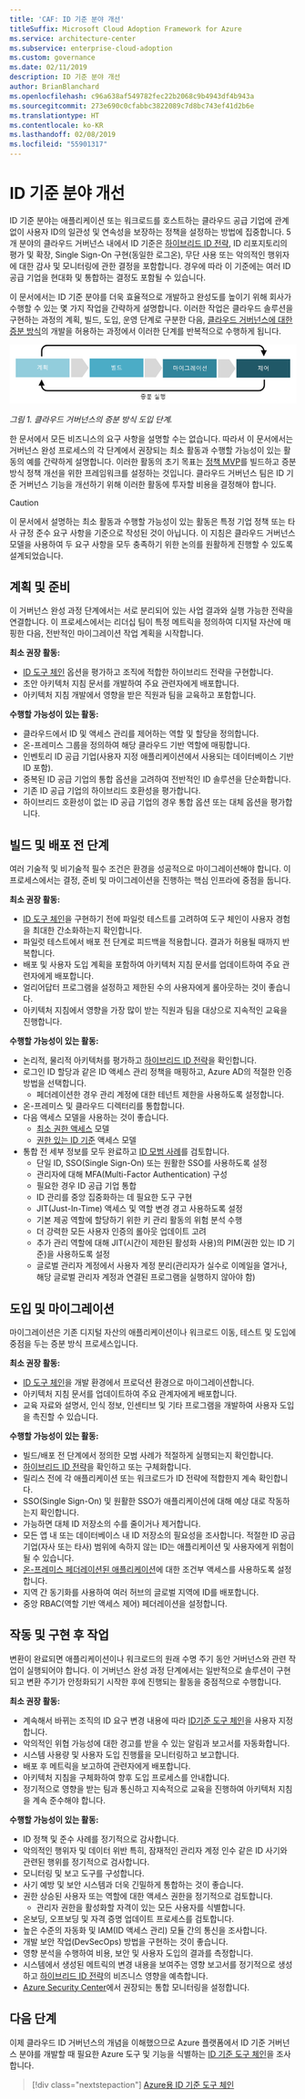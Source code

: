 ```yaml
---
title: 'CAF: ID 기준 분야 개선'
titleSuffix: Microsoft Cloud Adoption Framework for Azure
ms.service: architecture-center
ms.subservice: enterprise-cloud-adoption
ms.custom: governance
ms.date: 02/11/2019
description: ID 기준 분야 개선
author: BrianBlanchard
ms.openlocfilehash: c96a638af549782fec22b2068c9b4943df4b943a
ms.sourcegitcommit: 273e690c0cfabbc3822089c7d8bc743ef41d2b6e
ms.translationtype: HT
ms.contentlocale: ko-KR
ms.lasthandoff: 02/08/2019
ms.locfileid: "55901317"
---
```

# <a name="identity-baseline-discipline-improvement"></a>ID 기준 분야 개선

ID 기준 분야는 애플리케이션 또는 워크로드를 호스트하는 클라우드 공급 기업에 관계 없이 사용자 ID의 일관성 및 연속성을 보장하는 정책을 설정하는 방법에 집중합니다. 5개 분야의 클라우드 거버넌스 내에서 ID 기준은 [하이브리드 ID 전략](../../decision-guides/identity/overview.md), ID 리포지토리의 평가 및 확장, Single Sign-On 구현(동일한 로그온), 무단 사용 또는 악의적인 행위자에 대한 감사 및 모니터링에 관한 결정을 포함합니다. 경우에 따라 이 기준에는 여러 ID 공급 기업을 현대화 및 통합하는 결정도 포함될 수 있습니다.

이 문서에서는 ID 기준 분야를 더욱 효율적으로 개발하고 완성도를 높이기 위해 회사가 수행할 수 있는 몇 가지 작업을 간략하게 설명합니다. 이러한 작업은 클라우드 솔루션을 구현하는 과정의 계획, 빌드, 도입, 운영 단계로 구분한 다음, [클라우드 거버넌스에 대한 증분 방식](../journeys/overview.md#an-incremental-approach-to-cloud-governance)의 개발을 허용하는 과정에서 이러한 단계를 반복적으로 수행하게 됩니다.

![도입의 4단계](../../_images/adoption-phases.png)

*그림 1. 클라우드 거버넌스의 증분 방식 도입 단계.*

한 문서에서 모든 비즈니스의 요구 사항을 설명할 수는 없습니다. 따라서 이 문서에서는 거버넌스 완성 프로세스의 각 단계에서 권장되는 최소 활동과 수행할 가능성이 있는 활동의 예를 간략하게 설명합니다. 이러한 활동의 초기 목표는 [정책 MVP](../journeys/overview.md#an-incremental-approach-to-cloud-governance)를 빌드하고 증분 방식 정책 개선을 위한 프레임워크를 설정하는 것입니다. 클라우드 거버넌스 팀은 ID 기준 거버넌스 기능을 개선하기 위해 이러한 활동에 투자할 비용을 결정해야 합니다.

> [!CAUTION]
> 이 문서에서 설명하는 최소 활동과 수행할 가능성이 있는 활동은 특정 기업 정책 또는 타사 규정 준수 요구 사항을 기준으로 작성된 것이 아닙니다. 이 지침은 클라우드 거버넌스 모델을 사용하여 두 요구 사항을 모두 충족하기 위한 논의를 원활하게 진행할 수 있도록 설계되었습니다.

## <a name="planning-and-readiness"></a>계획 및 준비

이 거버넌스 완성 과정 단계에서는 서로 분리되어 있는 사업 결과와 실행 가능한 전략을 연결합니다. 이 프로세스에서는 리더십 팀이 특정 메트릭을 정의하여 디지털 자산에 매핑한 다음, 전반적인 마이그레이션 작업 계획을 시작합니다.

**최소 권장 활동:**

* [ID 도구 체인](toolchain.md) 옵션을 평가하고 조직에 적합한 하이브리드 전략을 구현합니다.
* 초안 아키텍처 지침 문서를 개발하여 주요 관련자에게 배포합니다.
* 아키텍처 지침 개발에서 영향을 받은 직원과 팀을 교육하고 포함합니다.

**수행할 가능성이 있는 활동:**

* 클라우드에서 ID 및 액세스 관리를 제어하는 역할 및 할당을 정의합니다.
* 온-프레미스 그룹을 정의하여 해당 클라우드 기반 역할에 매핑합니다.
* 인벤토리 ID 공급 기업(사용자 지정 애플리케이션에서 사용되는 데이터베이스 기반 ID 포함).
* 중복된 ID 공급 기업의 통합 옵션을 고려하여 전반적인 ID 솔루션을 단순화합니다.
* 기존 ID 공급 기업의 하이브리드 호환성을 평가합니다.
* 하이브리드 호환성이 없는 ID 공급 기업의 경우 통합 옵션 또는 대체 옵션을 평가합니다.

## <a name="build-and-pre-deployment"></a>빌드 및 배포 전 단계

여러 기술적 및 비기술적 필수 조건은 환경을 성공적으로 마이그레이션해야 합니다. 이 프로세스에서는 결정, 준비 및 마이그레이션을 진행하는 핵심 인프라에 중점을 둡니다.

**최소 권장 활동:**

* [ID 도구 체인](toolchain.md)을 구현하기 전에 파일럿 테스트를 고려하여 도구 체인이 사용자 경험을 최대한 간소화하는지 확인합니다.
* 파일럿 테스트에서 배포 전 단계로 피드백을 적용합니다. 결과가 허용될 때까지 반복합니다.
* 배포 및 사용자 도입 계획을 포함하여 아키텍처 지침 문서를 업데이트하여 주요 관련자에게 배포합니다.
* 얼리어답터 프로그램을 설정하고 제한된 수의 사용자에게 롤아웃하는 것이 좋습니다.
* 아키텍처 지침에서 영향을 가장 많이 받는 직원과 팀을 대상으로 지속적인 교육을 진행합니다.

**수행할 가능성이 있는 활동:**

* 논리적, 물리적 아키텍처를 평가하고 [하이브리드 ID 전략](../../decision-guides/identity/overview.md)을 확인합니다.
* 로그인 ID 할당과 같은 ID 액세스 관리 정책을 매핑하고, Azure AD의 적절한 인증 방법을 선택합니다.
  * 페더레이션한 경우 관리 계정에 대한 테넌트 제한을 사용하도록 설정합니다.
* 온-프레미스 및 클라우드 디렉터리를 통합합니다.
* 다음 액세스 모델을 사용하는 것이 좋습니다.
  * [최소 권한 액세스](/windows-server/identity/ad-ds/plan/security-best-practices/implementing-least-privilege-administrative-models) 모델
  * [권한 있는 ID 기준](/azure/active-directory/privileged-identity-management/pim-configure) 액세스 모델
* 통합 전 세부 정보를 모두 완료하고 [ID 모범 사례](/azure/security/azure-security-identity-management-best-practices)를 검토합니다.
  * 단일 ID, SSO(Single Sign-On) 또는 원활한 SSO를 사용하도록 설정
  * 관리자에 대해 MFA(Multi-Factor Authentication) 구성
  * 필요한 경우 ID 공급 기업 통합
  * ID 관리를 중앙 집중화하는 데 필요한 도구 구현
  * JIT(Just-In-Time) 액세스 및 역할 변경 경고 사용하도록 설정
  * 기본 제공 역할에 할당하기 위한 키 관리 활동의 위험 분석 수행
  * 더 강력한 모든 사용자 인증의 롤아웃 업데이트 고려
  * 추가 관리 역할에 대해 JIT(시간이 제한된 활성화 사용)의 PIM(권한 있는 ID 기준)을 사용하도록 설정
  * 글로벌 관리자 계정에서 사용자 계정 분리(관리자가 실수로 이메일을 열거나, 해당 글로벌 관리자 계정과 연결된 프로그램을 실행하지 않아야 함)

## <a name="adopt-and-migrate"></a>도입 및 마이그레이션

마이그레이션은 기존 디지털 자산의 애플리케이션이나 워크로드 이동, 테스트 및 도입에 중점을 두는 증분 방식 프로세스입니다.

**최소 권장 활동:**

* [ID 도구 체인](toolchain.md)을 개발 환경에서 프로덕션 환경으로 마이그레이션합니다.
* 아키텍처 지침 문서를 업데이트하여 주요 관계자에게 배포합니다.
* 교육 자료와 설명서, 인식 정보, 인센티브 및 기타 프로그램을 개발하여 사용자 도입을 촉진할 수 있습니다.

**수행할 가능성이 있는 활동:**

* 빌드/배포 전 단계에서 정의한 모범 사례가 적절하게 실행되는지 확인합니다.
* [하이브리드 ID 전략](../../decision-guides/identity/overview.md)을 확인하고 또는 구체화합니다.
* 릴리스 전에 각 애플리케이션 또는 워크로드가 ID 전략에 적합한지 계속 확인합니다.
* SSO(Single Sign-On) 및 원활한 SSO가 애플리케이션에 대해 예상 대로 작동하는지 확인합니다.
* 가능하면 대체 ID 저장소의 수를 줄이거나 제거합니다.
* 모든 앱 내 또는 데이터베이스 내 ID 저장소의 필요성을 조사합니다. 적절한 ID 공급 기업(자사 또는 타사) 범위에 속하지 않는 ID는 애플리케이션 및 사용자에게 위험이 될 수 있습니다.
* [온-프레미스 페더레이션된 애플리케이션](/azure/active-directory/active-directory-device-registration-on-premises-setup)에 대한 조건부 액세스를 사용하도록 설정합니다.
* 지역 간 동기화를 사용하여 여러 허브의 글로벌 지역에 ID를 배포합니다.
* 중앙 RBAC(역할 기반 액세스 제어) 페더레이션을 설정합니다.

## <a name="operate-and-post-implementation"></a>작동 및 구현 후 작업

변환이 완료되면 애플리케이션이나 워크로드의 원래 수명 주기 동안 거버넌스와 관련 작업이 실행되어야 합니다. 이 거버넌스 완성 과정 단계에서는 일반적으로 솔루션이 구현되고 변환 주기가 안정화되기 시작한 후에 진행되는 활동을 중점적으로 수행합니다.

**최소 권장 활동:**

* 계속해서 바뀌는 조직의 ID 요구 변경 내용에 따라 [ID기준 도구 체인](toolchain.md)을 사용자 지정합니다.
* 악의적인 위협 가능성에 대한 경고를 받을 수 있는 알림과 보고서를 자동화합니다.
* 시스템 사용량 및 사용자 도입 진행률을 모니터링하고 보고합니다.
* 배포 후 메트릭을 보고하여 관련자에게 배포합니다.
* 아키텍처 지침을 구체화하여 향후 도입 프로세스를 안내합니다.
* 정기적으로 영향을 받는 팀과 통신하고 지속적으로 교육을 진행하여 아키텍처 지침을 계속 준수해야 합니다.

**수행할 가능성이 있는 활동:**

* ID 정책 및 준수 사례를 정기적으로 감사합니다.
* 악의적인 행위자 및 데이터 위반 특히, 잠재적인 관리자 계정 인수 같은 ID 사기와 관련된 행위를 정기적으로 검사합니다.
* 모니터링 및 보고 도구를 구성합니다.
* 사기 예방 및 보안 시스템과 더욱 긴밀하게 통합하는 것이 좋습니다.
* 권한 상승된 사용자 또는 역할에 대한 액세스 권한을 정기적으로 검토합니다.
  * 관리자 권한을 활성화할 자격이 있는 모든 사용자를 식별합니다.
* 온보딩, 오프보딩 및 자격 증명 업데이트 프로세스를 검토합니다.
* 높은 수준의 자동화 및 IAM(ID 액세스 관리) 모듈 간의 통신을 조사합니다.
* 개발 보안 작업(DevSecOps) 방법을 구현하는 것이 좋습니다.
* 영향 분석을 수행하여 비용, 보안 및 사용자 도입의 결과를 측정합니다.
* 시스템에서 생성된 메트릭의 변경 내용을 보여주는 영향 보고서를 정기적으로 생성하고 [하이브리드 ID 전략](../../decision-guides/identity/overview.md)의 비즈니스 영향을 예측합니다.
* [Azure Security Center](/azure/security-center/security-center-intro)에서 권장되는 통합 모니터링을 설정합니다.

## <a name="next-steps"></a>다음 단계

이제 클라우드 ID 거버넌스의 개념을 이해했으므로 Azure 플랫폼에서 ID 기준 거버넌스 분야를 개발할 때 필요한 Azure 도구 및 기능을 식별하는 [ID 기준 도구 체인](toolchain.md)을 조사합니다.

> [!div class="nextstepaction"]
> [Azure용 ID 기준 도구 체인](toolchain.md)
